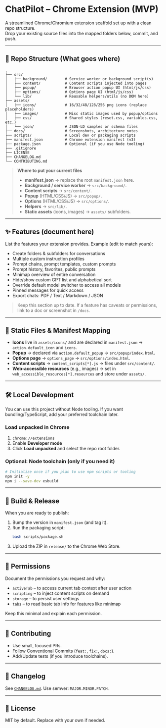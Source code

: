 # ChatPilot – Chrome Extension (MVP)

A streamlined Chrome/Chromium extension scaffold set up with a clean repo structure.  
Drop your existing source files into the mapped folders below, commit, and push.

---

## 📁 Repo Structure (What goes where)

```
.
├── src/
│   ├── background/        # Service worker or background script(s)
│   ├── content/           # Content scripts injected into pages
│   ├── popup/             # Browser action popup UI (html/js/css)
│   ├── options/           # Options page UI (html/js/css)
│   └── lib/               # Reusable helpers/utils (no DOM here)
├── assets/
│   ├── icons/             # 16/32/48/128/256 png icons (replace placeholders)
│   ├── images/            # Misc static images used by popup/options
│   ├── css/               # Shared styles (reset.css, variables.css, etc.)
│   └── json/              # JSON-LD samples or schema files
├── docs/                  # Screenshots, architecture notes
├── scripts/               # Local dev or packaging scripts
├── manifest.json          # Chrome extension manifest (v3)
├── package.json           # Optional (if you use Node tooling)
├── .gitignore
├── LICENSE
├── CHANGELOG.md
└── CONTRIBUTING.md
```

> **Where to put your current files**  
> - **manifest.json** → replace the root `manifest.json` here.  
> - **Background / service worker** → `src/background/`.  
> - **Content scripts** → `src/content/`.  
> - **Popup** (HTML/CSS/JS) → `src/popup/`.  
> - **Options** (HTML/CSS/JS) → `src/options/`.  
> - **Helpers** → `src/lib/`.  
> - **Static assets** (icons, images) → `assets/` subfolders.

---

## ✨ Features (document here)

List the features your extension provides. Example (edit to match yours):

- Create folders & subfolders for conversations
- Multiple custom instruction profiles
- Prompt chains, prompt templates, custom prompts
- Prompt history, favorites, public prompts
- Minimap overview of entire conversation
- Hide/show custom GPT list and alphabetical sort
- Override default model switcher to access all models
- Pinned messages for quick access
- Export chats: PDF / Text / Markdown / JSON

> Keep this section up to date. If a feature has caveats or permissions, link to a doc or screenshot in `/docs`.

---

## 🧩 Static Files & Manifest Mapping

- **Icons** live in `assets/icons/` and are declared in `manifest.json` → `action.default_icon` and `icons`.
- **Popup** → declared via `action.default_popup` → `src/popup/index.html`.
- **Options page** → `options_page` → `src/options/index.html`.
- **Content scripts** → `content_scripts[*].js` → files under `src/content/`.
- **Web-accessible resources** (e.g., images) → set in `web_accessible_resources[*].resources` and store under `assets/`.

---

## 🛠️ Local Development

You can use this project without Node tooling. If you want bundling/TypeScript, add your preferred toolchain later.

### Load unpacked in Chrome
1. `chrome://extensions`
2. Enable **Developer mode**
3. Click **Load unpacked** and select the repo root folder.

### Optional: Node toolchain (only if you need it)
```bash
# Initialize once if you plan to use npm scripts or tooling
npm init -y
npm i --save-dev esbuild
```

---

## 🚀 Build & Release

When you are ready to publish:
1. Bump the version in `manifest.json` (and tag it).
2. Run the packaging script:
   ```bash
   bash scripts/package.sh
   ```
3. Upload the ZIP in `release/` to the Chrome Web Store.

---

## 🔐 Permissions

Document the permissions you request and why:
- `activeTab` – to access current tab context after user action
- `scripting` – to inject content scripts on demand
- `storage` – to persist user settings
- `tabs` – to read basic tab info for features like minimap

Keep this minimal and explain each permission.

---

## 🧭 Contributing

- Use small, focused PRs.
- Follow Conventional Commits (`feat:`, `fix:`, `docs:`).
- Add/Update tests (if you introduce toolchains).

---

## 📝 Changelog

See [`CHANGELOG.md`](./CHANGELOG.md). Use semver: `MAJOR.MINOR.PATCH`.

---

## 📄 License

MIT by default. Replace with your own if needed.